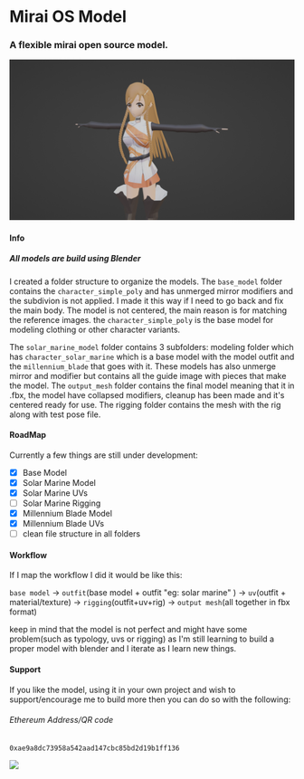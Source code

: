 # Mirai OS Model

### A flexible mirai open source model. 

![](/solar_marine_model/render_image/sample_solar_marine.png)

#### Info

##### _All models are build using Blender_  

I created a folder structure to organize the models. The `base_model` folder contains the `character_simple_poly` and has unmerged mirror modifiers and the subdivion is not applied. I made it this way if I need to go back and fix the main body. The model is not centered, the main reason is for matching the reference images. the `character_simple_poly` is the base model for modeling clothing or other character variants.

The `solar_marine_model` folder contains 3 subfolders: modeling folder which has `character_solar_marine` which is a base model with the model outfit and the `millennium_blade` that goes with it. These models has also unmerge mirror and modifier but contains all the guide image with pieces that make the model. The `output_mesh` folder contains the final model meaning that it in .fbx, the model have collapsed modifiers, cleanup has been made and it's centered ready for use. The rigging folder contains the mesh with the rig along with test pose file.


#### RoadMap

Currently a few things are still under development:

- [x] Base Model
- [x] Solar Marine Model
- [X] Solar Marine UVs
- [ ] Solar Marine Rigging
- [x] Millennium Blade Model
- [X] Millennium Blade UVs
- [ ] clean file structure in all folders

#### Workflow

If I map the workflow I did it would be like this:

`base model` -> `outfit`(base model + outfit "eg: solar marine" ) -> `uv`(outfit + material/texture) -> `rigging`(outfit+uv+rig) -> `output mesh`(all together in fbx format)

keep in mind that the model is not perfect and might have some problem(such as typology, uvs or rigging) as I'm still learning to build a proper model with blender and I iterate as I learn new things. 


#### Support

If you like the model, using it in your own project and wish to support/encourage me to build more then you can do so with the following:

###### Ethereum Address/QR code

```
0xae9a8dc73958a542aad147cbc85bd2d19b1ff136
```
![](https://zxing.org/w/chart?cht=qr&chs=350x350&chl=0xae9a8dc73958a542aad147cbc85bd2d19b1ff136)

